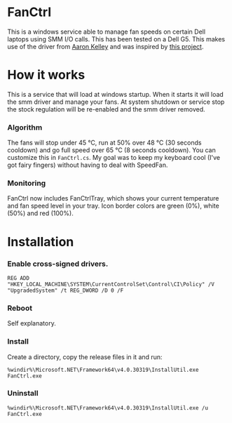 # FanCtrl
This is a windows service able to manage fan speeds on certain Dell laptops using SMM I/O calls. This has been tested on a Dell G5.
This makes use of the driver from [Aaron Kelley](https://github.com/AaronKelley/DellFanCmd) and was inspired by [this project](https://github.com/marcharding/DellFanControl).


# How it works
This is a service that will load at windows startup. When it starts it will load the smm driver and manage your fans. At system shutdown or service stop the stock regulation will be re-enabled and the smm driver removed.

### Algorithm
The fans will stop under 45 °C, run at 50% over 48 °C (30 seconds cooldown) and go full speed over 65 °C (8 seconds cooldown). You can customize this in `FanCtrl.cs`.
My goal was to keep my keyboard cool (I've got fairy fingers) without having to deal with SpeedFan.

### Monitoring
FanCtrl now includes FanCtrlTray, which shows your current temperature and fan speed level in your tray. Icon border colors are green (0%), white (50%) and red (100%).

# Installation

### Enable cross-signed drivers.
    REG ADD "HKEY_LOCAL_MACHINE\SYSTEM\CurrentControlSet\Control\CI\Policy" /V "UpgradedSystem" /t REG_DWORD /D 0 /F 

### Reboot
Self explanatory.

### Install
Create a directory, copy the release files in it and run:

    %windir%\Microsoft.NET\Framework64\v4.0.30319\InstallUtil.exe FanCtrl.exe

### Uninstall
    %windir%\Microsoft.NET\Framework64\v4.0.30319\InstallUtil.exe /u FanCtrl.exe

